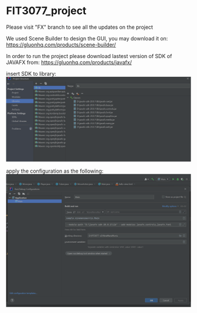 # FIT3077_project
Please visit "FX" branch to see all the updates on the project

We used Scene Builder to design the GUI, you may download it on:
https://gluonhq.com/products/scene-builder/

In order to run the project please download lastest version of SDK of JAVAFX from:
https://gluonhq.com/products/javafx/

insert SDK to library:
![image.png](./image.png)

apply the configuration as the following:
![image-1.png](./image-1.png)
